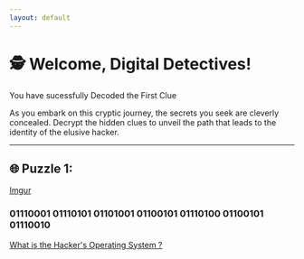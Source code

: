 ```yaml
---
layout: default
---
```




# 🕵️ **Welcome, Digital Detectives!**

You have sucessfully Decoded the First Clue

As you embark on this cryptic journey, the secrets you seek are cleverly concealed. Decrypt the hidden clues to unveil the path that leads to the identity of the elusive hacker.

---

## 🌐 Puzzle 1:

[Imgur](https://i.imgur.com/o08TNgG.png)

### 01110001 01110101 01101001 01100101 01110100 01100101 01110010


[What is the Hacker's Operating System ?](https://drive.google.com/file/d/1sk8jLY9gRaBmLS3ObQJ_JQ4EvgqeZt37/view?usp=sharing)




